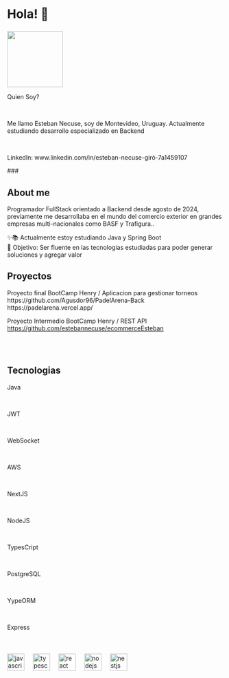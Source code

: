 <h1 align="left">Hola!  👋</h1>

###
<img src="https://res.cloudinary.com/dvammbscm/image/upload/v1723834378/Foto_Personal_kadh8z.jpg" height="130" width="130">

<p align="left">Quien Soy?</p>

</br>
<p align="left">Me llamo Esteban Necuse, soy de Montevideo, Uruguay. Actualmente estudiando desarrollo especializado en Backend</p>

</br>
<p>LinkedIn: www.linkedin.com/in/esteban-necuse-giró-7a1459107</p>
###

<h2 align="left">About me</h2>

<p>Programador FullStack orientado a Backend desde agosto de 2024, previamente me desarrollaba en el mundo del comercio exterior en grandes empresas multi-nacionales como BASF y Trafigura..</p>


<p align="left">✨📚 Actualmente estoy estudiando Java y Spring Boot <br>🎯 Objetivo: Ser fluente en las tecnologias estudiadas para poder generar soluciones y agregar valor</p>

<h2 align="left">Proyectos</h2>

<p>
  Proyecto final BootCamp Henry / Aplicacion para gestionar torneos 
  https://github.com/Agusdor96/PadelArena-Back
  https://padelarena.vercel.app/

  Proyecto Intermedio BootCamp Henry / REST API
  https://github.com/estebannecuse/ecommerceEsteban
</p>

</br>

</br>

###

<h2 align="left">Tecnologias</h2>
<p>Java </p>
</br>
<p>JWT </p>
</br>
<p>WebSocket </p>
</br>
<p>AWS </p>
</br>
<p>NextJS </p>
</br>
<p>NodeJS </p>
</br>
<p>TypesCript </p>
</br>
<p>PostgreSQL </p>
</br>
<p>YypeORM </p>
</br>
<p>Express </p>
</br>

###

<div align="left">
  <img src="https://cdn.jsdelivr.net/gh/devicons/devicon/icons/javascript/javascript-original.svg" height="40" alt="javascript logo"  />
  <img width="12" />
  <img src="https://cdn.jsdelivr.net/gh/devicons/devicon/icons/typescript/typescript-original.svg" height="40" alt="typescript logo"  />
  <img width="12" />
  <img src="https://cdn.jsdelivr.net/gh/devicons/devicon/icons/react/react-original.svg" height="40" alt="react logo"  />
  <img width="12" />
  <img src="https://cdn.jsdelivr.net/gh/devicons/devicon/icons/nodejs/nodejs-original.svg" height="40" alt="nodejs logo"  />
  <img width="12" />
  <img src="https://res.cloudinary.com/dvammbscm/image/upload/v1723835060/nestJs_x8clzs.png" height="40" alt="nestjs logo"  />
  <img width="12" />
</div>

###
